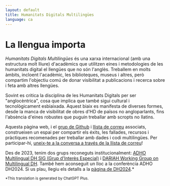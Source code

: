 ```yaml
---
layout: default
title: Humanitats Digitals Multilingües
language: ca
---
```


# La llengua importa

*Humanitats Digitals Multilingües* és una xarxa internacional (amb una estructura molt lliure) d'acadèmics que utilitzen eines i metodologies de les humanitats digital el llengües que no són l'anglès. Treballem en molts àmbits, incloent l'acadèmic, les biblioteques, museus i altres, però compartim l'objectiu comú de donar visibilitat a publicacions i recerca sobre i feta amb altres llengües.

Sovint es critica la disciplina de les Humanitats Digitals per ser "anglocèntrica", cosa que implica que també sigui cultural i tecnològicament esbiaixada. Aquest biaix es manifesta de diverses formes, desde la manca de visibilitat de obres d'HD de països no angloparlants, fins l'absència d'eines robustes que puguin treballar amb scropts no llatins.

Aquesta pàgina web, i el [grup de Github](https://github.com/multilingual-dh) i [llista de correu](https://mailman.stanford.edu/mailman/listinfo/multilingual-dh) associats, construeixen un espai per compartir els éxits, les fallades, recursos i pràctiques recomenades per treballar amb dades i codi multilingües. Per participar-hi, [uneix-te a la conversa a través de la llista de correu](https://mailman.stanford.edu/mailman/listinfo/multilingual-dh)!

Des de 2023, tenim dos grups reconeguts institucionalment: [ADHO Multilingual DH SIG (Grup d'Interès Especial)](https://adho.org/sigs/#multilingual-DH) i [DARIAH Working Group on Multilingual DH](https://multilingual.hypotheses.org/). També hem aconseguit un lloc a la conferència ADHO DH2024. Si us plau, llegiu els detalls a la [pàgina de DH2024](http://multilingualdh.org/en/dh2024/).*

<small>*This translation is generated by ChatGPT Plus.</small>
